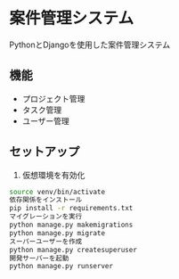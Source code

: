 # 案件管理システム

PythonとDjangoを使用した案件管理システム

## 機能
- プロジェクト管理
- タスク管理
- ユーザー管理

## セットアップ

1. 仮想環境を有効化
```bash
source venv/bin/activate
依存関係をインストール
pip install -r requirements.txt
マイグレーションを実行
python manage.py makemigrations
python manage.py migrate
スーパーユーザーを作成
python manage.py createsuperuser
開発サーバーを起動
python manage.py runserver
